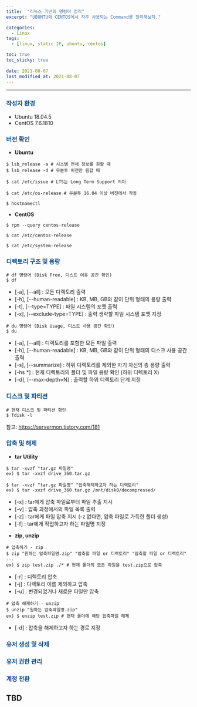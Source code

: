 ```yaml
---
title:  "리눅스 기반의 명령어 정리"
excerpt: "UBUNTU와 CENTOS에서 자주 사용되는 Command를 정리해보자."

categories:
  - Linux
tags:
  - [linux, static IP, ubuntu, centos]

toc: true
toc_sticky: true
 
date: 2021-08-07
last_modified_at: 2021-08-07
---
```


---

### <span style="color:#084B8A"> 작성자 환경</span>
- Ubuntu 18.04.5
- CentOS 7.6.1810

### <span style="color:#084B8A"> 버전 확인</span>

- **Ubuntu**
```
$ lsb_release -a # 시스템 전체 정보를 원할 때
$ lsb_release -d # 우분투 버전만 원할 때
```
```
$ cat /etc/issue # LTS는 Long Term Support 의미
```
```
$ cat /etc/os-release # 우분투 16.04 이상 버전에서 작동
```
```
$ hostnamectl
```

- **CentOS**
```
$ rpm --query centos-release
```
```
$ cat /etc/centos-release
```
```
$ cat /etc/system-release
```

### <span style="color:#084B8A"> 디렉토리 구조 및 용량</span>

```
# df 명령어 (Disk Free, 디스트 여유 공간 확인)
$ df
```
* [-a], [--all] : 모든 디렉토리 출력
* [-h], [--human-readable] : KB, MB, GB와 같이 단위 형태의 용량 출력
* [-t], [--type=TYPE] : 파일 시스템의 포맷 출력
* [-x], [--exclude-type=TYPE] : 출력 생략할 파일 시스템 포맷 지정

```
# du 명령어 (Disk Usage, 디스트 사용 공간 확인)
$ du
```
* [-a], [--all] : 디렉토리를 포함한 모든 파일 출력
* [-h], [--human-readable] : KB, MB, GB와 같이 단위 형태의 디스크 사용 공간 출력
* [-s], [--summarize] : 하위 디렉토리를 제외한 자기 자신의 총 용량 출력
* [-hs *] : 현재 디렉토리의 폴더 및 파일 용량 확인 (하위 디렉토리 X)
* [-d], [--max-depth=N] : 출력할 하위 디렉토리 단계 지정

### <span style="color:#084B8A">디스크 및 파티션</span>

```
# 현재 디스크 및 파티션 확인
$ fdisk -l
```
참고: https://servermon.tistory.com/181

### <span style="color:#084B8A">압축 및 해제</span>

- **tar Utility**
```
$ tar -xvzf "tar.gz 파일명"
ex) $ tar -xvzf drive_360.tar.gz

$ tar -xvzf "tar.gz 파일명" "압축해제하고자 하는 디렉토리"
ex) $ tar -xvzf drive_360.tar.gz /mnt/disk0/decompressed/
```
* [-x] : tar에게 압축 파일로부터 파일 추출 지시
* [-v] : 압축 과정에서의 파일 목록 출력
* [-z] : tar에게 파일 압축 지시 (-z 없다면, 압축 파일로 가득한 폴더 생성)
* [-f] : tar에게 작업하고자 하는 파일명 지정

- **zip, unzip**
```
# 압축하기 - zip
$ zip "원하는 압축파일명.zip" "압축할 파일 or 디렉토리" "압축할 파일 or 디렉토리" ...
ex) $ zip test.zip ./* # 현재 폴더의 모든 파일을 test.zip으로 압축
```
* [-r] : 디렉토리 압축
* [-j] : 디렉토리 이름 제외하고 압축
* [-u] : 변경되었거나 새로운 파일만 압축

```
# 압축 해제하기 - unzip
$ unzip "원하는 압축파일명.zip"
ex) $ unzip test.zip # 현재 폴더에 해당 압축파일 해제
```
* [-d] : 압축을 해제하고자 하는 경로 지정


### <span style="color:#084B8A">유저 생성 및 삭제</span>
### <span style="color:#084B8A">유저 권한 관리</span>
### <span style="color:#084B8A">계정 전환</span>

TBD
---